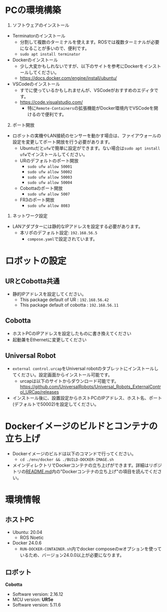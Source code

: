 
# PCの環境構築
1. ソフトウェアのインストール
- Terminatorのインストール
  - 分割して複数のターミナルを使えます。ROSでは複数ターミナルが必要になることが多いので、便利です。
  - ```sudo apt install terminator```
- Dockerのインストール
  - 少し大変かもしれないですが、以下のサイトを参考にDockerをインストールしてください。
  - https://docs.docker.com/engine/install/ubuntu/
- VSCodeのインストール
  - すでに使っているかもしれませんが、VSCodeがおすすめのエディタです。
  - https://code.visualstudio.com/
    - 特に`Remote-Containers`の拡張機能がDocker環境内でVSCodeを開けるので便利です。

2. ポート開放
- ロボットの実機やLAN接続のセンサーを動かす場合は、ファイアウォールの設定を変更してポート開放を行う必要があります。
  - Ubuntuだと`ufw`で簡単に設定ができます。ない場合は```sudo apt install ufw```でインストールしてください。
  - URのデフォルトのポート開放
    - ```sudo ufw allow 50001```
    - ```sudo ufw allow 50002```
    - ```sudo ufw allow 50003```
    - ```sudo ufw allow 50004```
  - Cobottaのポート開放
    - ```sudo ufw allow 5007```
  - FR3のポート開放
    - ```sudo ufw allow 8083```

1. ネットワーク設定
- LANアダプターには静的なIPアドレスを設定する必要があります。
  - 本リポのデフォルト設定: ```192.168.56.5```
    - `compose.yaml`で設定されています。

# ロボットの設定
## URとCobotta共通
- 静的IPアドレスを設定してください。
  - This package default of UR :  ```192.168.56.42```
  - This package default of cobotta : ```192.168.56.11```

## Cobotta
- ホストPCのIPアドレスを設定したものに書き換えてください
- 起動兼をEthernetに変更してください
## Universal Robot
- ```external control.urcap```をUniversal robotのタブレットにインストールしてください。設定画面からインストール可能です。
  - urcapは以下のサイトからダウンロード可能です。https://github.com/UniversalRobots/Universal_Robots_ExternalControl_URCap/releases
- インストール後に、設置設定からホストPCのIPアドレス、ホスト名、ポート(デフォルトで50002)を設定してください。

# Dockerイメージのビルドとコンテナの立ち上げ
- Dockerイメージのビルドは以下のコマンドで行ってください。
  - ```cd ./env/docker && ./BUILD-DOCKER-IMAGE.sh```
- メインディレクトリでDockerコンテナの立ち上げができます。詳細はリポジトリの[README.md](../README.md)内の"Dockerコンテナの立ち上げ"の項目を読んでください。



# 環境情報
## ホストPC
- Ubuntu: 20.04
  - ROS Noetic
- Docker 24.0.6
  - `RUN-DOCKER-CONTAINER.sh`内でdocker composeのwオプションを使っているため、バージョン24.0.0以上が必要になります。 
  
## ロボット
**Cobotta**
  - Software version: 2.16.12
  - MCU version: 
**UR5e**
  - Software version: 5.11.6
